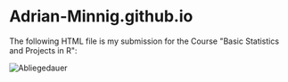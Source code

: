# Adrian-Minnig.github.io

The following HTML file is my submission for the Course "Basic Statistics and Projects in R":

![Abliegedauer](/Adrian-Minnig.github.io/assets/css/Abliegedauer.png)
